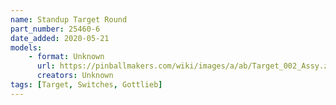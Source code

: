 ```yaml
---
name: Standup Target Round
part_number: 25460-6
date_added: 2020-05-21
models: 
    - format: Unknown
      url: https://pinballmakers.com/wiki/images/a/ab/Target_002_Assy.zip
      creators: Unknown
tags: [Target, Switches, Gottlieb]
---
```


